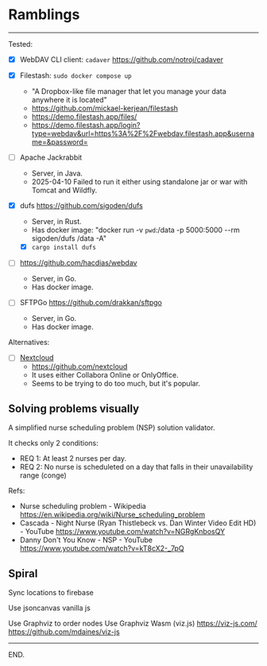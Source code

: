 # Ramblings

---

Tested:

- [x] WebDAV CLI client: `cadaver` https://github.com/notroj/cadaver

- [x] Filestash: `sudo docker compose up`
  * "A Dropbox-like file manager that let you manage your data anywhere it is located"
  * https://github.com/mickael-kerjean/filestash
  * https://demo.filestash.app/files/
  * https://demo.filestash.app/login?type=webdav&url=https%3A%2F%2Fwebdav.filestash.app&username=&password=

- [ ] Apache Jackrabbit
  * Server, in Java.
  * 2025-04-10 Failed to run it either using standalone jar or war with Tomcat and Wildfly.

- [x] dufs https://github.com/sigoden/dufs
  * Server, in Rust.
  * Has docker image: "docker run -v `pwd`:/data -p 5000:5000 --rm sigoden/dufs /data -A"
  * [x] `cargo install dufs`

- [ ] https://github.com/hacdias/webdav
  * Server, in Go.
  * Has docker image.

- [ ] SFTPGo https://github.com/drakkan/sftpgo
  * Server, in Go.
  * Has docker image.

Alternatives:

- [ ] [Nextcloud](https://nextcloud.com/)
  * https://github.com/nextcloud
  * It uses either Collabora Online or OnlyOffice.
  * Seems to be trying to do too much, but it's popular.


## Solving problems visually

A simplified nurse scheduling problem (NSP) solution validator.

It checks only 2 conditions:
- REQ 1: At least 2 nurses per day.
- REQ 2: No nurse is scheduleted on a day that falls in their unavailability range (conge)

Refs:
- Nurse scheduling problem - Wikipedia https://en.wikipedia.org/wiki/Nurse_scheduling_problem
- Cascada - Night Nurse (Ryan Thistlebeck vs. Dan Winter Video Edit HD) - YouTube https://www.youtube.com/watch?v=NGRgKnbosQY
- Danny Don't You Know - NSP - YouTube https://www.youtube.com/watch?v=kT8cX2-_7pQ


## Spiral

Sync locations to firebase

Use jsoncanvas vanilla js

Use Graphviz to order nodes
    Use Graphviz Wasm (viz.js)
    https://viz-js.com/
    https://github.com/mdaines/viz-js

---

END.
